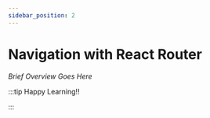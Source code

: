 ```yaml
---
sidebar_position: 2
---
```


# Navigation with React Router

_Brief Overview Goes Here_

:::tip Happy Learning!!

<QuestButton text="Go To Quest" link="https://app.stackup.dev/quest_page/navigation-with-react-router" />

:::
